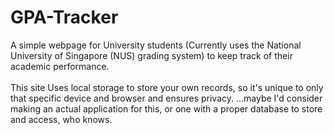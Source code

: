 # GPA-Tracker

A simple webpage for University students (Currently uses the National University of Singapore (NUS) grading system) to keep track of their academic performance.
<br><br>
This site Uses local storage to store your own records, so it's unique to only that specific device and browser and ensures privacy.
...maybe I'd consider making an actual application for this, or one with a proper database to store and access, who knows.
